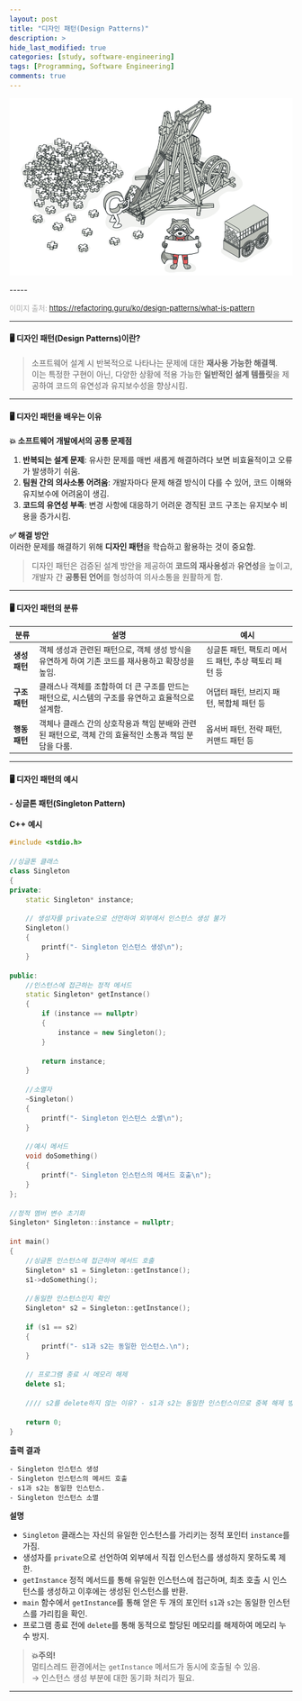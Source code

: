 ```yaml
---  
layout: post  
title: "디자인 패턴(Design Patterns)"  
description: >  
hide_last_modified: true  
categories: [study, software-engineering]  
tags: [Programming, Software Engineering]  
comments: true  
---  
```


<p align="center">  
  <img src="/assets/img/blog/software_engineering/design-patterns.png" style="width: 832px; height: auto;" />  
</p>  
-----  

<span style="color:darkgray; font-size:13px;">이미지 출처: https://refactoring.guru/ko/design-patterns/what-is-pattern</span>  

-----  
#### 🖥️ 디자인 패턴(Design Patterns)이란?  
> 소프트웨어 설계 시 반복적으로 나타나는 문제에 대한 **재사용 가능한 해결책**.
<br>이는 특정한 구현이 아닌, 다양한 상황에 적용 가능한 **일반적인 설계 템플릿**을 제공하여 코드의 유연성과 유지보수성을 향상시킴.

----  
#### 🖥️ 디자인 패턴을 배우는 이유

**💥 소프트웨어 개발에서의 공통 문제점**  

1. **반복되는 설계 문제**: 유사한 문제를 매번 새롭게 해결하려다 보면 비효율적이고 오류가 발생하기 쉬움.
2. **팀원 간의 의사소통 어려움**: 개발자마다 문제 해결 방식이 다를 수 있어, 코드 이해와 유지보수에 어려움이 생김.
3. **코드의 유연성 부족**: 변경 사항에 대응하기 어려운 경직된 코드 구조는 유지보수 비용을 증가시킴.

**✅ 해결 방안**  
이러한 문제를 해결하기 위해 **디자인 패턴**을 학습하고 활용하는 것이 중요함.

> 디자인 패턴은 검증된 설계 방안을 제공하여 **코드의 재사용성**과 **유연성**을 높이고,  
> 개발자 간 **공통된 언어**를 형성하여 의사소통을 원활하게 함.

----  
#### 🖥️ 디자인 패턴의 분류


| **분류**       | **설명**                                                                                   | **예시**                                                                 |
|----------------|--------------------------------------------------------------------------------------------|--------------------------------------------------------------------------|
| **생성 패턴**  | 객체 생성과 관련된 패턴으로, 객체 생성 방식을 유연하게 하여 기존 코드를 재사용하고 확장성을 높임. | 싱글톤 패턴, 팩토리 메서드 패턴, 추상 팩토리 패턴 등                     |
| **구조 패턴**  | 클래스나 객체를 조합하여 더 큰 구조를 만드는 패턴으로, 시스템의 구조를 유연하고 효율적으로 설계함. | 어댑터 패턴, 브리지 패턴, 복합체 패턴 등                                  |
| **행동 패턴**  | 객체나 클래스 간의 상호작용과 책임 분배와 관련된 패턴으로, 객체 간의 효율적인 소통과 책임 분담을 다룸. | 옵서버 패턴, 전략 패턴, 커맨드 패턴 등                                    |  h2

----  
#### 🖥️ 디자인 패턴의 예시
**- 싱글톤 패턴(Singleton Pattern)**
<br><br>
**C++ 예시**

```cpp
#include <stdio.h>

//싱글톤 클래스
class Singleton 
{
private:
    static Singleton* instance;

    // 생성자를 private으로 선언하여 외부에서 인스턴스 생성 불가
    Singleton() 
    {
        printf("- Singleton 인스턴스 생성\n");
    }

public:
    //인스턴스에 접근하는 정적 메서드
    static Singleton* getInstance() 
    {
        if (instance == nullptr) 
        {
            instance = new Singleton();
        }

        return instance;
    }

    //소멸자
    ~Singleton() 
    {
        printf("- Singleton 인스턴스 소멸\n");
    }

    //예시 메서드
    void doSomething() 
    {
        printf("- Singleton 인스턴스의 메서드 호출\n");
    }
};

//정적 멤버 변수 초기화
Singleton* Singleton::instance = nullptr;

int main() 
{
    //싱글톤 인스턴스에 접근하여 메서드 호출
    Singleton* s1 = Singleton::getInstance();
    s1->doSomething();

    //동일한 인스턴스인지 확인
    Singleton* s2 = Singleton::getInstance();
    
    if (s1 == s2) 
    {
        printf("- s1과 s2는 동일한 인스턴스.\n");
    }

    // 프로그램 종료 시 메모리 해제
    delete s1;
    
    //// s2를 delete하지 않는 이유? - s1과 s2는 동일한 인스턴스이므로 중복 해제 방지

    return 0;
}
```

**출력 결과**

```
- Singleton 인스턴스 생성
- Singleton 인스턴스의 메서드 호출
- s1과 s2는 동일한 인스턴스.
- Singleton 인스턴스 소멸
```

**설명**

- `Singleton` 클래스는 자신의 유일한 인스턴스를 가리키는 정적 포인터 `instance`를 가짐.
- 생성자를 `private`으로 선언하여 외부에서 직접 인스턴스를 생성하지 못하도록 제한.
- `getInstance` 정적 메서드를 통해 유일한 인스턴스에 접근하며, 최초 호출 시 인스턴스를 생성하고 이후에는 생성된 인스턴스를 반환.
- `main` 함수에서 `getInstance`를 통해 얻은 두 개의 포인터 `s1`과 `s2`는 동일한 인스턴스를 가리킴을 확인.
- 프로그램 종료 전에 `delete`를 통해 동적으로 할당된 메모리를 해제하여 메모리 누수 방지.

> **💥주의!**  
> 멀티스레드 환경에서는 `getInstance` 메서드가 동시에 호출될 수 있음.
<br>→ 인스턴스 생성 부분에 대한 동기화 처리가 필요.

---- 